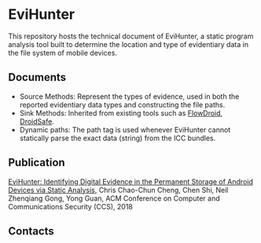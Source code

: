 # EviHunter
This repository hosts the technical document of EviHunter, a static program analysis tool built to determine the location and type of evidentiary data in the file system of mobile devices.

  ## Documents
  - Source Methods: Represent the types of evidence, used in both the reported evidentiary data types and constructing the file paths.
  - Sink Methods: Inherited from existing tools such as [FlowDroid](https://github.com/secure-software-engineering/FlowDroid), [DroidSafe](https://github.com/MIT-PAC/droidsafe-src).
  - Dynamic paths: The path tag <intent> is used whenever EviHunter cannot statically parse the exact data (string) from the ICC bundles.
  
  ## Publication
  [EviHunter: Identifying Digital Evidence in the Permanent Storage of Android Devices via Static Analysis](https://www.iastate.edu), Chris Chao-Chun Cheng, Chen Shi, Neil Zhenqiang Gong, Yong Guan, ACM Conference on Computer and Communications Security (CCS), 2018 
  
  ## Contacts
